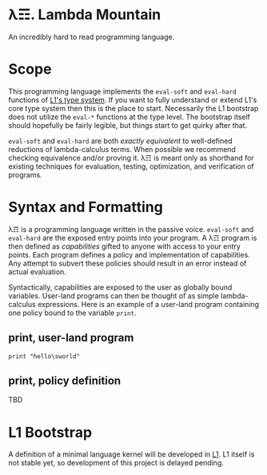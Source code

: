 # λ☶. Lambda Mountain
An incredibly hard to read programming language.

# Scope

This programming language implements the `eval-soft` and `eval-hard` functions of [L1's type system](https://github.com/andrew-johnson-4/L1Pearls/blob/main/normalize_kindof.md).
If you want to fully understand or extend L1's core type system then this is the place to start.
Necessarily the L1 bootstrap does not utilize the `eval-*` functions at the type level.
The bootstrap itself should hopefully be fairly legible, but things start to get quirky after that.

`eval-soft` and `eval-hard` are both *exactly equivalent* to well-defined reductions of lambda-calculus terms.
When possible we recommend checking equivalence and/or proving it.
λ☶ is meant only as shorthand for existing techniques for evaluation, testing, optimization, and verification of programs.

# Syntax and Formatting

λ☶ is a programming language written in the passive voice.
`eval-soft` and `eval-hard` are the exposed entry points into your program.
A λ☶ program is then defined as *capabilities* gifted to anyone with access to your entry points.
Each program defines a policy and implementation of capabilities.
Any attempt to subvert these policies should result in an error instead of actual evaluation.

Syntactically, capabilities are exposed to the user as globally bound variables.
User-land programs can then be thought of as simple lambda-calculus expressions.
Here is an example of a user-land program containing one policy bound to the variable `print`.

## print, user-land program
```λ-calculus
print "hello\sworld"
```

## print, policy definition

TBD

# L1 Bootstrap

A definition of a minimal language kernel will be developed in [L1](https://github.com/andrew-johnson-4/LSTS).
L1 itself is not stable yet, so development of this project is delayed pending.
